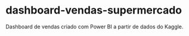# dashboard-vendas-supermercado
Dashboard de vendas criado com Power BI a partir de dados do Kaggle.
